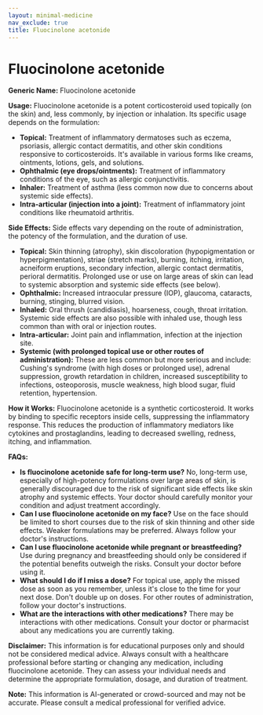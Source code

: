 ```yaml
---
layout: minimal-medicine
nav_exclude: true
title: Fluocinolone acetonide
---
```


# Fluocinolone acetonide

**Generic Name:** Fluocinolone acetonide

**Usage:** Fluocinolone acetonide is a potent corticosteroid used topically (on the skin) and, less commonly, by injection or inhalation.  Its specific usage depends on the formulation:

* **Topical:** Treatment of inflammatory dermatoses such as eczema, psoriasis, allergic contact dermatitis, and other skin conditions responsive to corticosteroids.  It's available in various forms like creams, ointments, lotions, gels, and solutions.
* **Ophthalmic (eye drops/ointments):** Treatment of inflammatory conditions of the eye, such as allergic conjunctivitis.
* **Inhaler:** Treatment of asthma (less common now due to concerns about systemic side effects).
* **Intra-articular (injection into a joint):** Treatment of inflammatory joint conditions like rheumatoid arthritis.


**Side Effects:**  Side effects vary depending on the route of administration, the potency of the formulation, and the duration of use.

* **Topical:**  Skin thinning (atrophy), skin discoloration (hypopigmentation or hyperpigmentation), striae (stretch marks), burning, itching, irritation, acneiform eruptions, secondary infection, allergic contact dermatitis, perioral dermatitis.  Prolonged use or use on large areas of skin can lead to systemic absorption and systemic side effects (see below).
* **Ophthalmic:**  Increased intraocular pressure (IOP), glaucoma, cataracts, burning, stinging, blurred vision.
* **Inhaled:**  Oral thrush (candidiasis), hoarseness, cough, throat irritation. Systemic side effects are also possible with inhaled use, though less common than with oral or injection routes.
* **Intra-articular:** Joint pain and inflammation, infection at the injection site.
* **Systemic (with prolonged topical use or other routes of administration):**  These are less common but more serious and include: Cushing's syndrome (with high doses or prolonged use), adrenal suppression, growth retardation in children, increased susceptibility to infections, osteoporosis, muscle weakness, high blood sugar, fluid retention, hypertension.


**How it Works:** Fluocinolone acetonide is a synthetic corticosteroid. It works by binding to specific receptors inside cells, suppressing the inflammatory response.  This reduces the production of inflammatory mediators like cytokines and prostaglandins, leading to decreased swelling, redness, itching, and inflammation.


**FAQs:**

* **Is fluocinolone acetonide safe for long-term use?**  No, long-term use, especially of high-potency formulations over large areas of skin, is generally discouraged due to the risk of significant side effects like skin atrophy and systemic effects.  Your doctor should carefully monitor your condition and adjust treatment accordingly.
* **Can I use fluocinolone acetonide on my face?**  Use on the face should be limited to short courses due to the risk of skin thinning and other side effects.  Weaker formulations may be preferred.  Always follow your doctor's instructions.
* **Can I use fluocinolone acetonide while pregnant or breastfeeding?**  Use during pregnancy and breastfeeding should only be considered if the potential benefits outweigh the risks.  Consult your doctor before using it.
* **What should I do if I miss a dose?**  For topical use, apply the missed dose as soon as you remember, unless it's close to the time for your next dose. Don't double up on doses. For other routes of administration, follow your doctor's instructions.
* **What are the interactions with other medications?**  There may be interactions with other medications. Consult your doctor or pharmacist about any medications you are currently taking.

**Disclaimer:** This information is for educational purposes only and should not be considered medical advice.  Always consult with a healthcare professional before starting or changing any medication, including fluocinolone acetonide.  They can assess your individual needs and determine the appropriate formulation, dosage, and duration of treatment.


**Note:** This information is AI-generated or crowd-sourced and may not be accurate. Please consult a medical professional for verified advice.